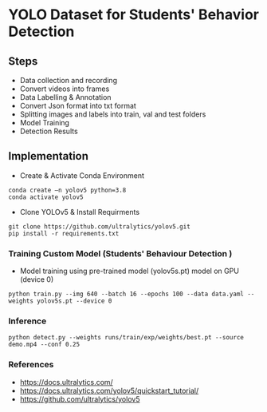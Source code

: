 # YOLO Dataset for Students' Behavior Detection

## Steps
- Data collection and recording
- Convert videos into frames
- Data Labelling & Annotation 
- Convert Json format into txt format
- Splitting images and labels into train, val and test folders
- Model Training
- Detection Results

## Implementation
- Create & Activate Conda Environment

```
conda create –n yolov5 python=3.8
conda activate yolov5
```
- Clone YOLOv5 & Install Requirments
```
git clone https://github.com/ultralytics/yolov5.git
pip install -r requirements.txt
```
### Training Custom Model (Students' Behaviour Detection )
- Model training using pre-trained model (yolov5s.pt) model on GPU (device 0)
```
python train.py --img 640 --batch 16 --epochs 100 --data data.yaml --weights yolov5s.pt --device 0
```

### Inference
```
python detect.py --weights runs/train/exp/weights/best.pt --source demo.mp4 --conf 0.25
```

### References

- https://docs.ultralytics.com/
- https://docs.ultralytics.com/yolov5/quickstart_tutorial/
- https://github.com/ultralytics/yolov5
